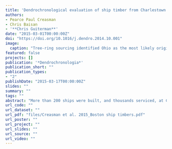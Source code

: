 ```yaml
---
title: 'Dendrochronological evaluation of ship timber from Charlestown Navy Yard (Boston, MA)'
authors: 
- Pearce Paul Creasman
- Chris Baisan
- '**Chris Guiterman**'
date: "2015-03-01T00:00:00Z"
doi: "https://doi.org/10.1016/j.dendro.2014.10.001"
image:
  caption: "Tree-ring sourcing identified Ohio as the most likely origin of ship-building timbers."
featured: false
projects: []
publication: '*Dendrochronologia*'
publication_short: ""
publication_types:
- "2"
publishDate: "2015-03-17T00:00:00Z"
slides: ""
summary: ""
tags: ""
abstract: "More than 200 ships were built, and thousands serviced, at Charlestown Navy Yard (Boston, MA) in its 174 years of service for the U.S. Navy (1800–1974 C.E.). Recent redevelopment of portions of the former yard revealed an historic timber pond where hundreds of unfinished naval-quality ship timbers were intentionally sunk and remained buried until ca. 2008. Many of these timbers were offered to the Henry B. du Pont Preservation Shipyard (Mystic Seaport, CT) for their restoration of Charles W. Morgan. Courtesy of Mystic Seaport, 38 specimens from the Charlestown yard (mostly Quercus sp.; including live [evergreen] oak and white oak) were selected for dendrochronological analysis. Most of the white oak specimens could be sourced with confidence to Ohio. Dates clustered in the late 1860s, suggesting late-Civil War or Reconstruction Era activities. This paper discusses the dates, origin, and other findings derived from this collection."
url_code: ""
url_dataset: ""
url_pdf: "files/Creasman et al. 2015_Boston ship timbers.pdf"
url_poster: ""
url_project: ""
url_slides: ""
url_source: ""
url_video: ""
---
```




